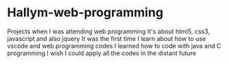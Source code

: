 # Hallym-web-programming
Projects when I was attending web programming
It's about html5, css3, javascript and also jquery
It was the first time I learn about how to use vscode and web programming codes
I learned how to code with java and C programming
I wish I could apply all the codes in the distant future
